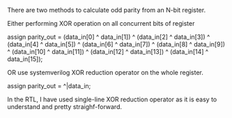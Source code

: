There are two methods to calculate odd parity from an N-bit register.

Either performing XOR operation on all concurrent bits of register 

  assign parity_out = (data_in[0]  ^ data_in[1]) ^
                      (data_in[2]  ^ data_in[3]) ^
                      (data_in[4]  ^ data_in[5]) ^
                      (data_in[6]  ^ data_in[7]) ^
                      (data_in[8]  ^ data_in[9]) ^
                      (data_in[10] ^ data_in[11]) ^
                      (data_in[12] ^ data_in[13]) ^
                      (data_in[14] ^ data_in[15]);

OR use systemverilog XOR reduction operator on the whole register.

  assign parity_out = ^|data_in;

In the RTL, I have used single-line XOR reduction operator as it is easy to understand and pretty straighf-forward.